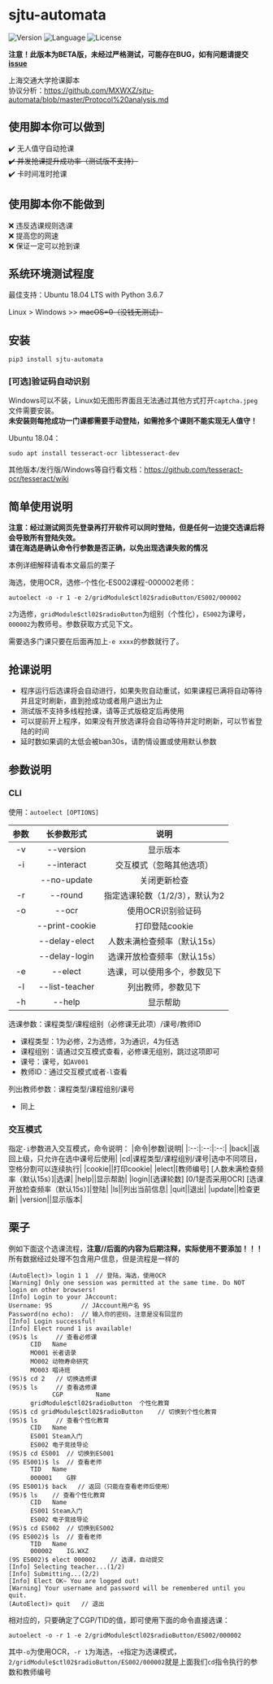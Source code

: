 # sjtu-automata
![Version](https://img.shields.io/badge/Version-0.1.1-blue.svg) ![Language](https://img.shields.io/badge/Language-Python3-red.svg) ![License](https://img.shields.io/badge/License-GPL--3.0-yellow.svg)

**注意！此版本为BETA版，未经过严格测试，可能存在BUG，如有问题请提交[issue](https://github.com/MXWXZ/AutoElect/issues)**

上海交通大学抢课脚本\
协议分析：<https://github.com/MXWXZ/sjtu-automata/blob/master/Protocol%20analysis.md>

## 使用脚本你可以做到
:heavy_check_mark: 无人值守自动抢课\
~~:heavy_check_mark: 并发抢课提升成功率（测试版不支持）~~\
:heavy_check_mark: 卡时间准时抢课

## 使用脚本你不能做到
:x: 违反选课规则选课\
:x: 提高您的网速\
:x: 保证一定可以抢到课

## 系统环境测试程度
最佳支持：Ubuntu 18.04 LTS with Python 3.6.7

Linux > Windows >> ~~macOS=0（没钱无测试）~~

## 安装
    
    pip3 install sjtu-automata

### [可选]验证码自动识别
Windows可以不装，Linux如无图形界面且无法通过其他方式打开`captcha.jpeg`文件需要安装。\
**未安装则每抢成功一门课都需要手动登陆，如需抢多个课则不能实现无人值守！**

Ubuntu 18.04：

    sudo apt install tesseract-ocr libtesseract-dev

其他版本/发行版/Windows等自行看文档：https://github.com/tesseract-ocr/tesseract/wiki
    
## 简单使用说明
**注意：经过测试网页先登录再打开软件可以同时登陆，但是任何一边提交选课后将会导致所有登陆失效。**\
**请在海选是确认命令行参数是否正确，以免出现选课失败的情况**

本例详细解释请看本文最后的栗子

海选，使用OCR，选修-个性化-ES002课程-000002老师：

    autoelect -o -r 1 -e 2/gridModule$ctl02$radioButton/ES002/000002

`2`为选修，`gridModule$ctl02$radioButton`为组别（个性化），`ES002`为课号，`000002`为教师号。参数获取方式见下文。

需要选多门课只要在后面再加上`-e xxxx`的参数就行了。

## 抢课说明
- 程序运行后选课将会自动进行，如果失败自动重试，如果课程已满将自动等待并且定时刷新，直到抢成功或者用户退出为止
- 测试版不支持多线程抢课，请等正式版稳定后再使用
- 可以提前开上程序，如果没有开放选课将会自动等待并定时刷新，可以节省登陆的时间
- 延时数如果调的太低会被ban30s，请酌情设置或使用默认参数

## 参数说明
### CLI
使用：`autoelect [OPTIONS]`

|参数|长参数形式|说明|
|:--:|:--:|:--:|
|-v|--version|显示版本|
|-i|--interact|交互模式（忽略其他选项）|
||--no-update|关闭更新检查|
|-r|--round|指定选课轮数（1/2/3），默认为2|
|-o|--ocr|使用OCR识别验证码|
||--print-cookie|打印登陆cookie|
||--delay-elect|人数未满检查频率（默认15s）|
||--delay-login|选课开放检查频率（默认15s）|
|-e|--elect|选课，可以使用多个，参数见下|
|-l|--list-teacher|列出教师，参数见下|
|-h|--help|显示帮助|

选课参数：课程类型/课程组别（必修课无此项）/课号/教师ID
- 课程类型：1为必修，2为选修，3为通识，4为任选
- 课程组别：请通过交互模式查看，必修课无组别，跳过这项即可
- 课号：课号，如`AV001`
- 教师ID：通过交互模式或者`-l`查看

列出教师参数：课程类型/课程组别/课号
- 同上

### 交互模式
指定`-i`参数进入交互模式，命令说明：
|命令|参数|说明|
|:--:|:--:|:--:|
|back||返回上级，只允许在选中课号后使用|
|cd|课程类型/课程组别/课号|选中不同项目，空格分割可以连续执行|
|cookie||打印cookie|
|elect|[教师编号] [人数未满检查频率（默认15s）]|选课|
|help||显示帮助|
|login|[选课轮数] [0/1是否采用OCR] [选课开放检查频率（默认15s）]|登陆|
|ls||列出当前信息|
|quit||退出|
|update||检查更新|
|version||显示版本|

## 栗子

例如下面这个选课流程，**注意//后面的内容为后期注释，实际使用不要添加！！！**\
所有数据经过处理不包含用户信息，但是流程是一样的

```
(AutoElect)> login 1 1  // 登陆，海选，使用OCR
[Warning] Only one session was permitted at the same time. Do NOT login on other browsers!
[Info] Login to your JAccount:
Username: 9S        // JAccount用户名 9S
Password(no echo):  // 输入你的密码，注意是没有回显的
[Info] Login successful!
[Info] Elect round 1 is available!
(9S)$ ls     // 查看必修课
      CID	Name
      MO001	长者语录
      MO002	动物寿命研究
      MO003	唱诗班
(9S)$ cd 2   // 切换选修课
(9S)$ ls     // 查看选修课
      		CGP			Name
      gridModule$ctl02$radioButton	个性化教育
(9S)$ cd gridModule$ctl02$radioButton    // 切换到个性化教育
(9S)$ ls     // 查看个性化教育
      CID	Name
      ES001	Steam入门
      ES002	电子竞技导论
(9S)$ cd ES001  // 切换到ES001
(9S ES001)$ ls  // 查看老师
      TID	Name
      000001	G胖
(9S ES001)$ back   // 返回（只能在查看老师后使用）     
(9S)$ ls    // 查看个性化教育
      CID	Name
      ES001	Steam入门
      ES002	电子竞技导论
(9S)$ cd ES002  // 切换到ES002
(9S ES002)$ ls  // 查看老师
      TID	Name
      000002	IG.WXZ
(9S ES002)$ elect 000002    // 选课，自动提交
[Info] Selecting teacher...(1/2)
[Info] Submitting...(2/2)
[Info] Elect OK~ You are logged out!
[Warning] Your username and password will be remembered until you quit.
(AutoElect)> quit   // 退出
```

相对应的，只要确定了CGP/TID的值，即可使用下面的命令直接选课：

    autoelect -o -r 1 -e 2/gridModule$ctl02$radioButton/ES002/000002

其中`-o`为使用OCR，`-r 1`为海选，`-e`指定为选课模式，`2/gridModule$ctl02$radioButton/ES002/000002`就是上面我们`cd`指令执行的参数和教师编号